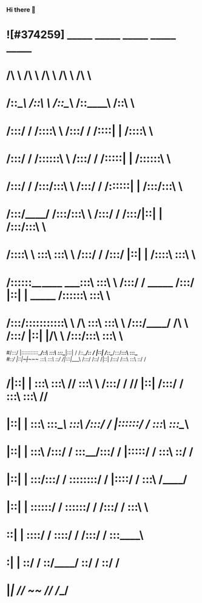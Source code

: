 ### Hi there 👋

<!--
**ClassKsune/ClassKsune** is a ✨ _special_ ✨ repository because its `README.md` (this file) appears on your GitHub profile.

Here are some ideas to get you started:

- 🔭 I’m currently working on ...
- 🌱 I’m currently learning ...
- 👯 I’m looking to collaborate on ...
- 🤔 I’m looking for help with ...
- 💬 Ask me about ...
- 📫 How to reach me: ...
- 😄 Pronouns: ...
- ⚡ Fun fact: ...
-->

#  ![#374259]        _____                    _____                    _____                    _____                    _____          
#         /\    \                  /\    \                  /\    \                  /\    \                  /\    \         
#        /::\____\                /::\    \                /::\____\                /::\____\                /::\    \        
#       /:::/    /               /::::\    \              /:::/    /               /::::|   |               /::::\    \       
#      /:::/    /               /::::::\    \            /:::/    /               /:::::|   |              /::::::\    \      
#     /:::/    /               /:::/\:::\    \          /:::/    /               /::::::|   |             /:::/\:::\    \     
#    /:::/____/               /:::/__\:::\    \        /:::/    /               /:::/|::|   |            /:::/__\:::\    \    
#   /::::\    \               \:::\   \:::\    \      /:::/    /               /:::/ |::|   |           /::::\   \:::\    \   
#  /::::::\____\________    ___\:::\   \:::\    \    /:::/    /      _____    /:::/  |::|   | _____    /::::::\   \:::\    \  
# /:::/\:::::::::::\    \  /\   \:::\   \:::\    \  /:::/____/      /\    \  /:::/   |::|   |/\    \  /:::/\:::\   \:::\    \ 
#/:::/  |:::::::::::\____\/::\   \:::\   \:::\____\|:::|    /      /::\____\/:: /    |::|   /::\____\/:::/__\:::\   \:::\____\
#\::/   |::|~~~|~~~~~     \:::\   \:::\   \::/    /|:::|____\     /:::/    /\::/    /|::|  /:::/    /\:::\   \:::\   \::/    /
# \/____|::|   |           \:::\   \:::\   \/____/  \:::\    \   /:::/    /  \/____/ |::| /:::/    /  \:::\   \:::\   \/____/ 
#       |::|   |             \:::\   \:::\____\       \:::\    /:::/    /            |::::::/    /      \:::\   \:::\____\    
#       |::|   |              \:::\  /:::/    /        \:::\__/:::/    /             |:::::/    /        \:::\   \::/    /    
#       |::|   |               \:::\/:::/    /          \::::::::/    /              |::::/    /          \:::\   \/____/     
#       |::|   |                \::::::/    /            \::::::/    /               /:::/    /            \:::\    \         
#       \::|   |                 \::::/    /              \::::/    /               /:::/    /              \:::\____\        
#        \:|   |                  \::/    /                \::/____/                \::/    /                \::/    /        
#         \|___|                   \/____/                  ~~                       \/____/                  \/____/         
                                                                                                                             
